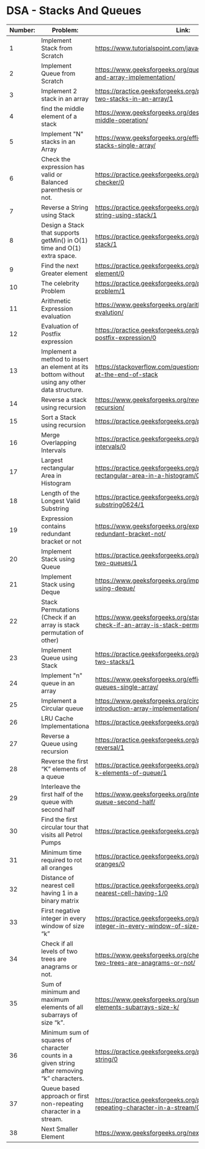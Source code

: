# DSA - Stacks And Queues

| Number: | Problem:                                                                                      | Link:                                                                                             |
| ------- | --------------------------------------------------------------------------------------------- | ------------------------------------------------------------------------------------------------- |
| 1       | Implement Stack from Scratch                                                                  | https://www.tutorialspoint.com/javaexamples/data_stack.htm                                        |
| 2       | Implement Queue from Scratch                                                                  | https://www.geeksforgeeks.org/queue-set-1introduction-and-array-implementation/                   |
| 3       | Implement 2 stack in an array                                                                 | https://practice.geeksforgeeks.org/problems/implement-two-stacks-in-an-array/1                    |
| 4       | find the middle element of a stack                                                            | https://www.geeksforgeeks.org/design-a-stack-with-find-middle-operation/                          |
| 5       | Implement "N" stacks in an Array                                                              | https://www.geeksforgeeks.org/efficiently-implement-k-stacks-single-array/                        |
| 6       | Check the expression has valid or Balanced parenthesis or not.                                | https://practice.geeksforgeeks.org/problems/parenthesis-checker/0                                 |
| 7       | Reverse a String using Stack                                                                  | https://practice.geeksforgeeks.org/problems/reverse-a-string-using-stack/1                        |
| 8       | Design a Stack that supports getMin() in O(1) time and O(1) extra space.                      | https://practice.geeksforgeeks.org/problems/special-stack/1                                       |
| 9       | Find the next Greater element                                                                 | https://practice.geeksforgeeks.org/problems/next-larger-element/0                                 |
| 10      | The celebrity Problem                                                                         | https://practice.geeksforgeeks.org/problems/the-celebrity-problem/1                               |
| 11      | Arithmetic Expression evaluation                                                              | https://www.geeksforgeeks.org/arithmetic-expression-evalution/                                    |
| 12      | Evaluation of Postfix expression                                                              | https://practice.geeksforgeeks.org/problems/evaluation-of-postfix-expression/0                    |
| 13      | Implement a method to insert an element at its bottom without using any other data structure. | https://stackoverflow.com/questions/45130465/inserting-at-the-end-of-stack                        |
| 14      | Reverse a stack using recursion                                                               | https://www.geeksforgeeks.org/reverse-a-stack-using-recursion/                                    |
| 15      | Sort a Stack using recursion                                                                  | https://practice.geeksforgeeks.org/problems/sort-a-stack/1                                        |
| 16      | Merge Overlapping Intervals                                                                   | https://practice.geeksforgeeks.org/problems/overlapping-intervals/0                               |
| 17      | Largest rectangular Area in Histogram                                                         | https://practice.geeksforgeeks.org/problems/maximum-rectangular-area-in-a-histogram/0             |
| 18      | Length of the Longest Valid Substring                                                         | https://practice.geeksforgeeks.org/problems/valid-substring0624/1                                 |
| 19      | Expression contains redundant bracket or not                                                  | https://www.geeksforgeeks.org/expression-contains-redundant-bracket-not/                          |
| 20      | Implement Stack using Queue                                                                   | https://practice.geeksforgeeks.org/problems/stack-using-two-queues/1                              |
| 21      | Implement Stack using Deque                                                                   | https://www.geeksforgeeks.org/implement-stack-queue-using-deque/                                  |
| 22      | Stack Permutations (Check if an array is stack permutation of other)                          | https://www.geeksforgeeks.org/stack-permutations-check-if-an-array-is-stack-permutation-of-other/ |
| 23      | Implement Queue using Stack                                                                   | https://practice.geeksforgeeks.org/problems/queue-using-two-stacks/1                              |
| 24      | Implement "n" queue in an array                                                               | https://www.geeksforgeeks.org/efficiently-implement-k-queues-single-array/                        |
| 25      | Implement a Circular queue                                                                    | https://www.geeksforgeeks.org/circular-queue-set-1-introduction-array-implementation/             |
| 26      | LRU Cache Implementationa                                                                     | https://practice.geeksforgeeks.org/problems/lru-cache/1                                           |
| 27      | Reverse a Queue using recursion                                                               | https://practice.geeksforgeeks.org/problems/queue-reversal/1                                      |
| 28      | Reverse the first “K” elements of a queue                                                     | https://practice.geeksforgeeks.org/problems/reverse-first-k-elements-of-queue/1                   |
| 29      | Interleave the first half of the queue with second half                                       | https://www.geeksforgeeks.org/interleave-first-half-queue-second-half/                            |
| 30      | Find the first circular tour that visits all Petrol Pumps                                     | https://practice.geeksforgeeks.org/problems/circular-tour/1                                       |
| 31      | Minimum time required to rot all oranges                                                      | https://practice.geeksforgeeks.org/problems/rotten-oranges/0                                      |
| 32      | Distance of nearest cell having 1 in a binary matrix                                          | https://practice.geeksforgeeks.org/problems/distance-of-nearest-cell-having-1/0                   |
| 33      | First negative integer in every window of size “k”                                            | https://practice.geeksforgeeks.org/problems/first-negative-integer-in-every-window-of-size-k/0    |
| 34      | Check if all levels of two trees are anagrams or not.                                         | https://www.geeksforgeeks.org/check-if-all-levels-of-two-trees-are-anagrams-or-not/               |
| 35      | Sum of minimum and maximum elements of all subarrays of size “k”.                             | https://www.geeksforgeeks.org/sum-minimum-maximum-elements-subarrays-size-k/                      |
| 36      | Minimum sum of squares of character counts in a given string after removing “k” characters.   | https://practice.geeksforgeeks.org/problems/game-with-string/0                                    |
| 37      | Queue based approach or first non-repeating character in a stream.                            | https://practice.geeksforgeeks.org/problems/first-non-repeating-character-in-a-stream/0           |
| 38      | Next Smaller Element                                                                          | https://www.geeksforgeeks.org/next-smaller-element/                                               |
